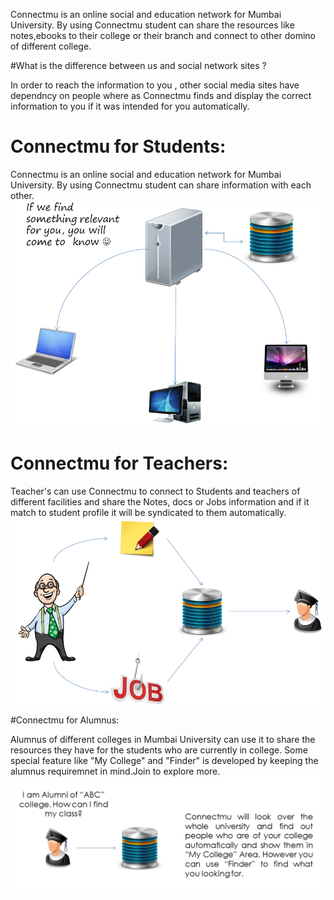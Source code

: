 Connectmu is an online social and education network for Mumbai University. By using Connectmu student can share the resources like notes,ebooks to their college or their branch and connect to other domino of different college.

#What is the difference between us and social network sites ?

In order to reach the information to you , other social media sites have dependncy on people where as Connectmu finds and display the correct information to you if it was intended for you automatically.

# Connectmu for Students:

Connectmu is an online social and education network for Mumbai University. By using Connectmu student can share information with each other.
![alt tag](https://raw.githubusercontent.com/codeforgeek/Connectmu/master/content/doc/for-stud.png)

# Connectmu for Teachers:

Teacher's can use Connectmu to connect to Students and teachers of different facilities and share the Notes, docs or Jobs information and if it match to student profile it will be syndicated to them automatically.
![alt tag](https://raw.githubusercontent.com/codeforgeek/Connectmu/master/content/doc/for-teacher.png)

#Connectmu for Alumnus:

Alumnus of different colleges in Mumbai University can use it to share the resources they have for the students who are currently in college. Some special feature like "My College" and "Finder" is developed by keeping the alumnus requiremnet in mind.Join to explore more. 
![alt tag](https://raw.githubusercontent.com/codeforgeek/Connectmu/master/content/doc/for-alumnus.png)
